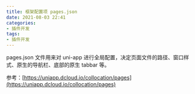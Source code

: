 ```yaml
---
title: 框架配置项 pages.json
date: 2021-08-03 22:41
categories:
- 插件开发
tags:
- 插件开发
---
```


pages.json 文件用来对 uni-app 进行全局配置，决定页面文件的路径、窗口样式、原生的导航栏、底部的原生 tabbar 等。
<!-- more -->

参考：[https://uniapp.dcloud.io/collocation/pages](https://uniapp.dcloud.io/collocation/pages)

